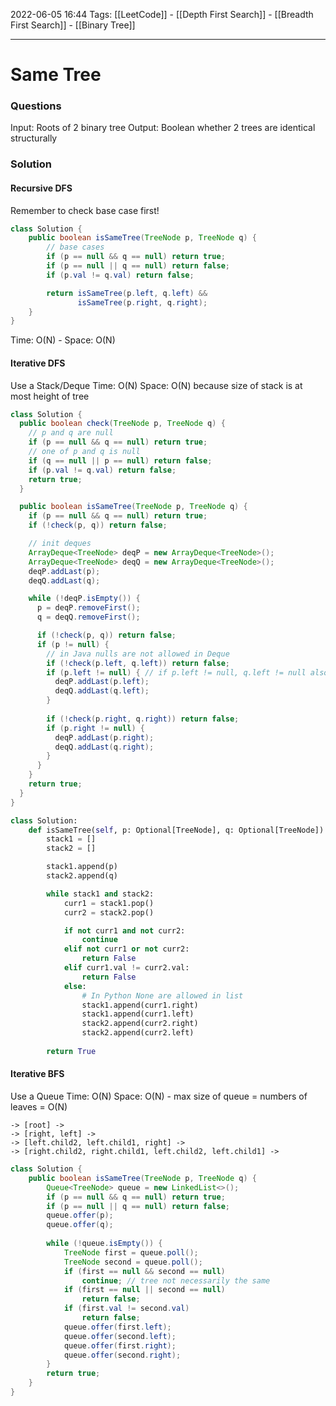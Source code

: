 2022-06-05 16:44
Tags: [[LeetCode]] - [[Depth First Search]] - [[Breadth First Search]] - [[Binary Tree]]
- - - - - - - - - - - - - - - - - - - - - - - - - - - - -   
# Same Tree
### Questions
Input: Roots of 2 binary tree
Output: Boolean whether 2 trees are identical structurally 

### Solution
#### Recursive DFS
Remember to check base case first!

```Java
class Solution {
    public boolean isSameTree(TreeNode p, TreeNode q) {
        // base cases 
		if (p == null && q == null) return true;
		if (p == null || q == null) return false;
		if (p.val != q.val) return false;

		return isSameTree(p.left, q.left) && 
               isSameTree(p.right, q.right);  
    }
}
```
Time: O(N) - Space: O(N)

#### Iterative DFS
Use a Stack/Deque
Time: O(N)
Space: O(N) because size of stack is at most height of tree

```Java
class Solution {
  public boolean check(TreeNode p, TreeNode q) {
    // p and q are null
    if (p == null && q == null) return true;
    // one of p and q is null
    if (q == null || p == null) return false;
    if (p.val != q.val) return false;
    return true;
  }

  public boolean isSameTree(TreeNode p, TreeNode q) {
    if (p == null && q == null) return true;
    if (!check(p, q)) return false;

    // init deques
    ArrayDeque<TreeNode> deqP = new ArrayDeque<TreeNode>();
    ArrayDeque<TreeNode> deqQ = new ArrayDeque<TreeNode>();
    deqP.addLast(p);
    deqQ.addLast(q);

    while (!deqP.isEmpty()) {
      p = deqP.removeFirst();
      q = deqQ.removeFirst();

      if (!check(p, q)) return false;
      if (p != null) {
        // in Java nulls are not allowed in Deque
        if (!check(p.left, q.left)) return false;
        if (p.left != null) { // if p.left != null, q.left != null also if we reach here
          deqP.addLast(p.left);
          deqQ.addLast(q.left);
        }
        
        if (!check(p.right, q.right)) return false;
        if (p.right != null) {
          deqP.addLast(p.right);
          deqQ.addLast(q.right);
        }
      }
    }
    return true;
  }
}
```

```python
class Solution:
    def isSameTree(self, p: Optional[TreeNode], q: Optional[TreeNode]) -> bool:
        stack1 = []
        stack2 = []

        stack1.append(p)
        stack2.append(q)

        while stack1 and stack2:
            curr1 = stack1.pop()
            curr2 = stack2.pop()

            if not curr1 and not curr2:
                continue
            elif not curr1 or not curr2:
                return False
            elif curr1.val != curr2.val:
                return False
            else:
	            # In Python None are allowed in list
                stack1.append(curr1.right)
                stack1.append(curr1.left)
                stack2.append(curr2.right)
                stack2.append(curr2.left)
        
        return True
```

#### Iterative BFS
Use a Queue
Time: O(N)
Space: O(N) - max size of queue = numbers of leaves = O(N) 

```
-> [root] ->
-> [right, left] ->
-> [left.child2, left.child1, right] ->
-> [right.child2, right.child1, left.child2, left.child1] ->
```

```Java
class Solution {
    public boolean isSameTree(TreeNode p, TreeNode q) {
        Queue<TreeNode> queue = new LinkedList<>();
        if (p == null && q == null) return true;
        if (p == null || q == null) return false;
        queue.offer(p);
        queue.offer(q);
        
        while (!queue.isEmpty()) {
            TreeNode first = queue.poll();
            TreeNode second = queue.poll();
            if (first == null && second == null)
                continue; // tree not necessarily the same
            if (first == null || second == null)
                return false;
            if (first.val != second.val)
                return false;
            queue.offer(first.left);
            queue.offer(second.left);
            queue.offer(first.right);
            queue.offer(second.right);
        }
        return true;
    }
}
```
